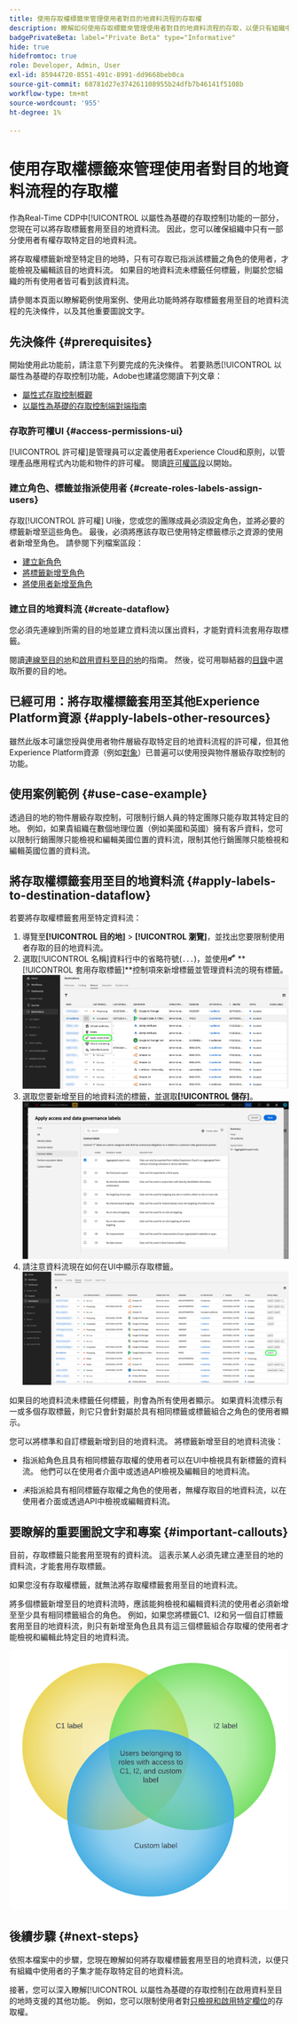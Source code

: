```yaml
---
title: 使用存取權標籤來管理使用者對目的地資料流程的存取權
description: 瞭解如何使用存取標籤來管理使用者對目的地資料流程的存取，以便只有組織中使用者的子集才能存取特定目的地資料流程。
badgePrivateBeta: label="Private Beta" type="Informative"
hide: true
hidefromtoc: true
role: Developer, Admin, User
exl-id: 85944720-8551-491c-8991-dd9668beb0ca
source-git-commit: 68781d27e374261108955b24dfb7b46141f5108b
workflow-type: tm+mt
source-wordcount: '955'
ht-degree: 1%

---
```


# 使用存取權標籤來管理使用者對目的地資料流程的存取權

作為Real-Time CDP中[!UICONTROL 以屬性為基礎的存取控制]功能的一部分，您現在可以將存取標籤套用至目的地資料流。 因此，您可以確保組織中只有一部分使用者有權存取特定目的地資料流。

將存取權標籤新增至特定目的地時，只有可存取已指派該標籤之角色的使用者，才能檢視及編輯該目的地資料流。 如果目的地資料流未標籤任何標籤，則屬於您組織的所有使用者皆可看到該資料流。

請參閱本頁面以瞭解範例使用案例、使用此功能時將存取標籤套用至目的地資料流程的先決條件，以及其他重要圖說文字。

## 先決條件 {#prerequisites}

開始使用此功能前，請注意下列要完成的先決條件。 若要熟悉[!UICONTROL 以屬性為基礎的存取控制]功能，Adobe也建議您閱讀下列文章：

* [屬性式存取控制概觀](/help/access-control/abac/overview.md)
* [以屬性為基礎的存取控制端對端指南](/help/access-control/abac/end-to-end-guide.md)

### 存取許可權UI {#access-permissions-ui}

[!UICONTROL 許可權]是管理員可以定義使用者Experience Cloud和原則，以管理產品應用程式內功能和物件的許可權。 閱讀[許可權區段](/help/access-control/abac/end-to-end-guide.md#permissions)以開始。

### 建立角色、標籤並指派使用者 {#create-roles-labels-assign-users}

存取[!UICONTROL 許可權] UI後，您或您的團隊成員必須設定角色，並將必要的標籤新增至這些角色。 最後，必須將應該存取已使用特定標籤標示之資源的使用者新增至角色。 請參閱下列檔案區段：

* [建立新角色](/help/access-control/abac/ui/roles.md)
* [將標籤新增至角色](/help/access-control/abac/end-to-end-guide.md#label-roles)
* [將使用者新增至角色](/help/access-control/ui/users.md)

### 建立目的地資料流 {#create-dataflow}

您必須先連線到所需的目的地並建立資料流以匯出資料，才能對資料流套用存取標籤。

閱讀[連線至目的地](/help/destinations/ui/connect-destination.md)和[啟用資料至目的地](/help/destinations/ui/activation-overview.md)的指南。 然後，從可用聯結器的[目錄](/help/destinations/catalog/overview.md)中選取所要的目的地。

## 已經可用：將存取權標籤套用至其他Experience Platform資源 {#apply-labels-other-resources}

雖然此版本可讓您授與使用者物件層級存取特定目的地資料流程的許可權，但其他Experience Platform資源（例如[對象](/help/access-control/abac/end-to-end-guide.md#apply-labels-to-segments)）已普遍可以使用授與物件層級存取控制的功能。

## 使用案例範例 {#use-case-example}

透過目的地的物件層級存取控制，可限制行銷人員的特定團隊只能存取其特定目的地。 例如，如果貴組織在數個地理位置（例如美國和英國）擁有客戶資料，您可以限制行銷團隊只能檢視和編輯美國位置的資料流，限制其他行銷團隊只能檢視和編輯英國位置的資料流。

## 將存取權標籤套用至目的地資料流 {#apply-labels-to-destination-dataflow}

若要將存取權標籤套用至特定資料流：

1. 導覽至&#x200B;**[!UICONTROL 目的地]** > **[!UICONTROL 瀏覽]**，並找出您要限制使用者存取的目的地資料流。
1. 選取[!UICONTROL 名稱]資料行中的省略符號(`...`)，並使用![編輯詳細資料控制項](/help/images/icons/key.png) **[!UICONTROL 套用存取標籤]**控制項來新增標籤並管理資料流的現有標籤。
   ![在目的地工作區的瀏覽檢視中選取[套用存取標籤]。](/help/access-control/images/olac/apply-access-labels.png)
1. 選取您要新增至目的地資料流的標籤，並選取&#x200B;**[!UICONTROL 儲存]**。
   ![選取中應套用至目的地資料流的存取權標籤。](/help/access-control/images/olac/view-access-labels.png)
1. 請注意資料流現在如何在UI中顯示存取標籤。
   ![含有所選資料流的數個目的地資料流檢視如何顯示存取標籤。](/help/access-control/images/olac/dataflow-with-access-label.png)

如果目的地資料流未標籤任何標籤，則會為所有使用者顯示。 如果資料流標示有一或多個存取標籤，則它只會針對屬於具有相同標籤或標籤組合之角色的使用者顯示。

您可以將標準和自訂標籤新增到目的地資料流。 將標籤新增至目的地資料流後：

* 指派給角色且具有相同標籤存取權的使用者可以在UI中檢視具有新標籤的資料流。 他們可以在使用者介面中或透過API檢視及編輯目的地資料流。

* *未*&#x200B;指派給具有相同標籤存取權之角色的使用者，無權存取目的地資料流，以在使用者介面或透過API中檢視或編輯資料流。

## 要瞭解的重要圖說文字和專案 {#important-callouts}

目前，存取標籤只能套用至現有的資料流。 這表示某人必須先建立連至目的地的資料流，才能套用存取標籤。

如果您沒有存取權標籤，就無法將存取權標籤套用至目的地資料流。

將多個標籤新增至目的地資料流時，應該能夠檢視和編輯資料流的使用者必須新增至至少具有相同標籤組合的角色。 例如，如果您將標籤C1、I2和另一個自訂標籤套用至目的地資料流，則只有新增至角色且具有這三個標籤組合存取權的使用者才能檢視和編輯此特定目的地資料流。

![文氏圖表顯示只有特定使用者才能存取已套用多個標籤的目的地。](/help/access-control/images/olac/multiple-labels-venn.png)

## 後續步驟 {#next-steps}

依照本檔案中的步驟，您現在瞭解如何將存取權標籤套用至目的地資料流，以便只有組織中使用者的子集才能存取特定目的地資料流。

接著，您可以深入瞭解[!UICONTROL 以屬性為基礎的存取控制]在啟用資料至目的地時支援的其他功能。 例如，您可以限制使用者對[只檢視和啟用特定欄位](/help/access-control/abac/overview.md#destinations)的存取權。
